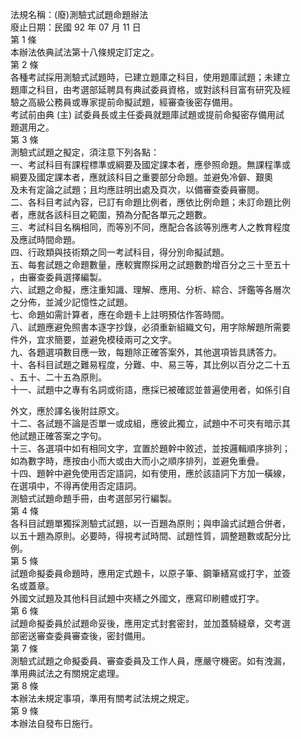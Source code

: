 法規名稱：(廢)測驗式試題命題辦法  
廢止日期：民國 92 年 07 月 11 日  
第 1 條  
本辦法依典試法第十八條規定訂定之。  
第 2 條  
各種考試採用測驗式試題時，已建立題庫之科目，使用題庫試題；未建立  
題庫之科目，由考選部延聘具有典試委員資格，或對該科目富有研究及經  
驗之高級公務員或專家提前命擬試題，經審查後密存備用。  
考試前由典 (主) 試委員長或主任委員就題庫試題或提前命擬密存備用試  
題選用之。  
第 3 條  
測驗式試題之擬定，須注意下列各點：  
一、考試科目有課程標準或綱要及國定課本者，應參照命題。無課程準或  
綱要及國定課本者，應就該科目之重要部分命題。並避免冷僻、艱奧  
及未有定論之試題；且均應註明出處及頁次，以備審查委員審閱。  
二、各科目考試內容，已訂有命題比例者，應依比例命題；未訂命題比例  
者，應就各該科目之範圍，預為分配各單元之題數。  
三、考試科目名稱相同，而等別不同，應配合各該等別應考人之教育程度  
及應試時間命題。  
四、行政類與技術類之同一考試科目，得分別命擬試題。  
五、每套試題之命題數量，應較實際採用之試題數酌增百分之三十至五十  
，由審查委員選擇編製。  
六、試題之命擬，應注重知識、理解、應用、分析、綜合、評鑑等各層次  
之分佈，並減少記憶性之試題。  
七、命題如需計算者，應在命題卡上註明預估作答時間。  
八、試題應避免照書本逐字抄錄，必須重新組織文句，用字除解題所需要  
件外，宜求簡要，並避免模稜兩可之文字。  
九、各題選項數目應一致，每題除正確答案外，其他選項皆具誘答力。  
十、各科目試題之難易程度，分難、中、易三等，其比例以百分之二十五  
、五十、二十五為原則。  
十一、試題中之專有名詞或術語，應採已被確認並普遍使用者，如係引自  


外文，應於譯名後附註原文。  
十二、各試題不論是否單一或成組，應彼此獨立，試題中不可夾有暗示其  
他試題正確答案之字句。  
十三、各選項中如有相同文字，宜置於題幹中敘述，並按邏輯順序排列；  
如為數字時，應按由小而大或由大而小之順序排列，並避免重疊。  
十四、題幹中避免使用否定語詞，如有使用，應於該語詞下方加一橫線，  
在選項中，不得再使用否定語詞。  
測驗式試題命題手冊，由考選部另行編製。  
第 4 條  
各科目試題單獨採測驗式試題，以一百題為原則；與申論式試題合併者，  
以五十題為原則。必要時，得視考試時間、試題性質，調整題數或配分比  
例。  
第 5 條  
試題命擬委員命題時，應用定式題卡，以原子筆、鋼筆繕寫或打字，並簽  
名或蓋章。  
外國文試題及其他科目試題中夾繕之外國文，應寫印刷體或打字。  
第 6 條  
試題命擬委員於試題命妥後，應用定式封套密封，並加蓋騎縫章，交考選  
部密送審查委員審查後，密封備用。  
第 7 條  
測驗式試題之命擬委員、審查委員及工作人員，應嚴守機密。如有洩漏，  
準用典試法之有關規定處理。  
第 8 條  
本辦法未規定事項，準用有關考試法規之規定。  
第 9 條  
本辦法自發布日施行。  


